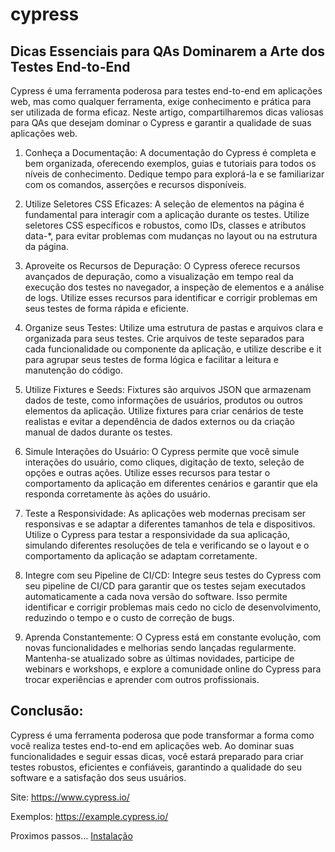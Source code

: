 # cypress

## Dicas Essenciais para QAs Dominarem a Arte dos Testes End-to-End

Cypress é uma ferramenta poderosa para testes end-to-end em aplicações web, mas como qualquer ferramenta, exige conhecimento e prática para ser utilizada de forma eficaz. Neste artigo, compartilharemos dicas valiosas para QAs que desejam dominar o Cypress e garantir a qualidade de suas aplicações web.

1. Conheça a Documentação:
A documentação do Cypress é completa e bem organizada, oferecendo exemplos, guias e tutoriais para todos os níveis de conhecimento. Dedique tempo para explorá-la e se familiarizar com os comandos, asserções e recursos disponíveis.

2. Utilize Seletores CSS Eficazes:
A seleção de elementos na página é fundamental para interagir com a aplicação durante os testes. Utilize seletores CSS específicos e robustos, como IDs, classes e atributos data-*, para evitar problemas com mudanças no layout ou na estrutura da página.

3. Aproveite os Recursos de Depuração:
O Cypress oferece recursos avançados de depuração, como a visualização em tempo real da execução dos testes no navegador, a inspeção de elementos e a análise de logs. Utilize esses recursos para identificar e corrigir problemas em seus testes de forma rápida e eficiente.

4. Organize seus Testes:
Utilize uma estrutura de pastas e arquivos clara e organizada para seus testes. Crie arquivos de teste separados para cada funcionalidade ou componente da aplicação, e utilize describe e it para agrupar seus testes de forma lógica e facilitar a leitura e manutenção do código.

5. Utilize Fixtures e Seeds:
Fixtures são arquivos JSON que armazenam dados de teste, como informações de usuários, produtos ou outros elementos da aplicação. Utilize fixtures para criar cenários de teste realistas e evitar a dependência de dados externos ou da criação manual de dados durante os testes.

6. Simule Interações do Usuário:
O Cypress permite que você simule interações do usuário, como cliques, digitação de texto, seleção de opções e outras ações. Utilize esses recursos para testar o comportamento da aplicação em diferentes cenários e garantir que ela responda corretamente às ações do usuário.

7. Teste a Responsividade:
As aplicações web modernas precisam ser responsivas e se adaptar a diferentes tamanhos de tela e dispositivos. Utilize o Cypress para testar a responsividade da sua aplicação, simulando diferentes resoluções de tela e verificando se o layout e o comportamento da aplicação se adaptam corretamente.

8. Integre com seu Pipeline de CI/CD:
Integre seus testes do Cypress com seu pipeline de CI/CD para garantir que os testes sejam executados automaticamente a cada nova versão do software. Isso permite identificar e corrigir problemas mais cedo no ciclo de desenvolvimento, reduzindo o tempo e o custo de correção de bugs.

9. Aprenda Constantemente:
O Cypress está em constante evolução, com novas funcionalidades e melhorias sendo lançadas regularmente. Mantenha-se atualizado sobre as últimas novidades, participe de webinars e workshops, e explore a comunidade online do Cypress para trocar experiências e aprender com outros profissionais.

## Conclusão:
Cypress é uma ferramenta poderosa que pode transformar a forma como você realiza testes end-to-end em aplicações web. Ao dominar suas funcionalidades e seguir essas dicas, você estará preparado para criar testes robustos, eficientes e confiáveis, garantindo a qualidade do seu software e a satisfação dos seus usuários.

Site: https://www.cypress.io/

Exemplos: https://example.cypress.io/

Proximos passos... [Instalação](./docs/install.md)